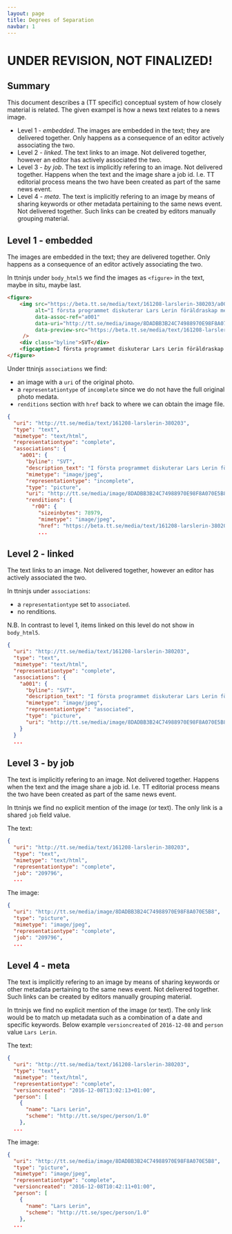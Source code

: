 ```yaml
---
layout: page
title: Degrees of Separation
navbar: 1
---
```


# UNDER REVISION, NOT FINALIZED!

## Summary

This document describes a (TT specific) conceptual system of how
closely material is related. The given exampel is how a news text
relates to a news image.

* Level 1 - *embedded*. The images are embedded in the text; they are
  delivered together. Only happens as a consequence of an editor
  actively associating the two.
* Level 2 - *linked*. The text links to an image. Not delivered
  together, however an editor has actively associated the two.
* Level 3 - *by job*. The text is implicitly refering to an image. Not
  delivered together. Happens when the text and the image share a job
  id. I.e. TT editorial process means the two have been created as
  part of the same news event.
* Level 4 - *meta*. The text is implicitly refering to an image by
  means of sharing keywords or other metadata pertaining to the same
  news event. Not delivered together. Such links can be created by
  editors manually grouping material.



## Level 1 - embedded

The images are embedded in the text; they are delivered together. Only
happens as a consequence of an editor actively associating the two.

In ttninjs under `body_html5` we find the images as `<figure>` in the
text, maybe in situ, maybe last.

```html
<figure>
    <img src="https://beta.tt.se/media/text/161208-larslerin-380203/a001_CroppedThumbnail.jpg"
         alt="I första programmet diskuterar Lars Lerin föräldraskap med skådespelaren Helena Bergström. Pressbild."
         data-assoc-ref="a001"
         data-uri="http://tt.se/media/image/8DADBB3B24C74988970E98F8A070E5B8"
         data-preview-src="https://beta.tt.se/media/text/161208-larslerin-380203/a001_NormalPreview.jpg"
     />
    <div class="byline">SVT</div>
    <figcaption>I första programmet diskuterar Lars Lerin föräldraskap med skådespelaren Helena Bergström. Pressbild.</figcaption>
</figure>
```

Under ttninjs `associations` we find:

* an image with a `uri` of the original photo.
* a `representationtype` of `incomplete` since we do not have the full
  original photo medata.
* `renditions` section with `href` back to where we can obtain the
  image file.

```json
{
  "uri": "http://tt.se/media/text/161208-larslerin-380203",
  "type": "text",
  "mimetype": "text/html",
  "representationtype": "complete",
  "associations": {
    "a001": {
      "byline": "SVT",
      "description_text": "I första programmet diskuterar Lars Lerin föräldraskap med skådespelaren Helena Bergström. Pressbild.",
      "mimetype": "image/jpeg",
      "representationtype": "incomplete",
      "type": "picture",
      "uri": "http://tt.se/media/image/8DADBB3B24C74988970E98F8A070E5B8",
      "renditions": {
        "r00": {
          "sizeinbytes": 78979,
          "mimetype": "image/jpeg",
          "href": "https://beta.tt.se/media/text/161208-larslerin-380203/a001_CroppedThumbnail.jpg",
          ...
```

## Level 2 - linked

The text links to an image. Not delivered together, however an editor
has actively associated the two.

In ttninjs under `associations`:

* a `representationtype` set to `associated`.
* no renditions.

N.B. In contrast to level 1, items linked on this level do not show in
`body_html5`.

```json
{
  "uri": "http://tt.se/media/text/161208-larslerin-380203",
  "type": "text",
  "mimetype": "text/html",
  "representationtype": "complete",
  "associations": {
    "a001": {
      "byline": "SVT",
      "description_text": "I första programmet diskuterar Lars Lerin föräldraskap med skådespelaren Helena Bergström. Pressbild.",
      "mimetype": "image/jpeg",
      "representationtype": "associated",
      "type": "picture",
      "uri": "http://tt.se/media/image/8DADBB3B24C74988970E98F8A070E5B8",
    }
  }
  ...
```

## Level 3 - by job

The text is implicitly refering to an image. Not delivered
together. Happens when the text and the image share a job id. I.e. TT
editorial process means the two have been created as part of the same
news event.

In ttninjs we find no explicit mention of the image (or text). The
only link is a shared `job` field value.

The text:

```json
{
  "uri": "http://tt.se/media/text/161208-larslerin-380203",
  "type": "text",
  "mimetype": "text/html",
  "representationtype": "complete",
  "job": "209796",
  ...
```

The image:

```json
{
  "uri": "http://tt.se/media/image/8DADBB3B24C74988970E98F8A070E5B8",
  "type": "picture",
  "mimetype": "image/jpeg",
  "representationtype": "complete",
  "job": "209796",
  ...
```

## Level 4 - meta

The text is implicitly refering to an image by means of sharing
keywords or other metadata pertaining to the same news event. Not
delivered together. Such links can be created by editors manually
grouping material.

In ttninjs we find no explicit mention of the image (or text). The
only link would be to match up metadata such as a combination of a
date and specific keywords. Below example `versioncreated` of
`2016-12-08` and `person` value `Lars Lerin`.


The text:

```json
{
  "uri": "http://tt.se/media/text/161208-larslerin-380203",
  "type": "text",
  "mimetype": "text/html",
  "representationtype": "complete",
  "versioncreated": "2016-12-08T13:02:13+01:00",
  "person": [
    {
      "name": "Lars Lerin",
      "scheme": "http://tt.se/spec/person/1.0"
    },
  ...
```

The image:

```json
{
  "uri": "http://tt.se/media/image/8DADBB3B24C74988970E98F8A070E5B8",
  "type": "picture",
  "mimetype": "image/jpeg",
  "representationtype": "complete",
  "versioncreated": "2016-12-08T10:42:11+01:00",
  "person": [
    {
      "name": "Lars Lerin",
      "scheme": "http://tt.se/spec/person/1.0"
    },
  ...
```
